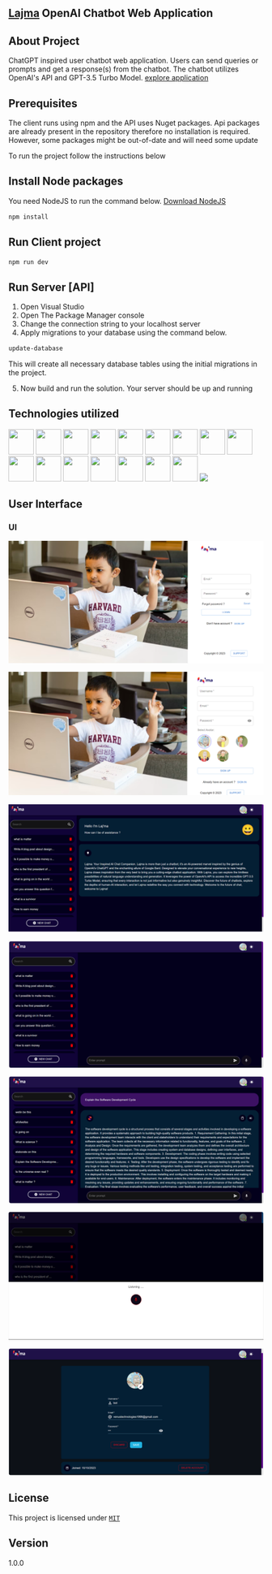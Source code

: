 ## [Lajma]("https://lajma.vercel.app/") OpenAI Chatbot Web Application

## About Project

ChatGPT inspired user chatbot web application. Users can send queries or prompts and get a response(s) from the chatbot. The chatbot utilizes OpenAI's API and GPT-3.5 Turbo Model.
[explore application]("https://lajma.vercel.app/")

## Prerequisites

The client runs using npm and the API uses Nuget packages. Api packages are already present in the
repository therefore no installation is required. However, some packages might be out-of-date and will need some update

To run the project follow the instructions below

## Install Node packages

You need NodeJS to run the command below. [Download NodeJS](https://nodejs.org/en/)

```bash
npm install 
```

## Run Client project

```bash
npm run dev
```

## Run Server [API]

1. Open Visual Studio
2. Open The Package Manager console
3. Change the connection string to your localhost server
4. Apply migrations to your database using the command below.

```bash
update-database 
```

This will create all necessary database tables using the initial migrations in the project.

5. Now build and run the solution. Your server should be up and running
            
## Technologies utilized

<div id="badges">
  <img src="https://user-images.githubusercontent.com/25181517/192158954-f88b5814-d510-4564-b285-dff7d6400dad.png" width="50px" height="50px"/>
  <img src="https://user-images.githubusercontent.com/25181517/183898674-75a4a1b1-f960-4ea9-abcb-637170a00a75.png" width="50px" height="50px"/>
  <img src="https://user-images.githubusercontent.com/25181517/117447155-6a868a00-af3d-11eb-9cfe-245df15c9f3f.png" width="50px" height="50px"/>
  <img src="https://user-images.githubusercontent.com/25181517/121401671-49102800-c959-11eb-9f6f-74d49a5e1774.png" width="50px" height="50px"/>
  <img src="https://user-images.githubusercontent.com/25181517/189716855-2c69ca7a-5149-4647-936d-780610911353.png" width="50px" height="50px"/>
  <img src="https://user-images.githubusercontent.com/25181517/183897015-94a058a6-b86e-4e42-a37f-bf92061753e5.png" width="50px" height="50px"/>
  <img src="https://www.dropbox.com/s/i83q23mj6li239j/download%20%281%29.png?raw=1" width="50px" height="50px"/>
  <img src="https://www.dropbox.com/s/wo7otvjrdobsqp6/download.png?raw=1" width="50px" height="50px"/>
  <img src="https://www.dropbox.com/s/zghpe3q6cvdswy7/microsoft-sql-server-logo-svgrepo-com.png?raw=1" width="50px" height="50px"/>
  <img src="https://encrypted-tbn0.gstatic.com/images?q=tbn:ANd9GcS7gmv65nxUV9rPmaJRuu4GL77Czoqvh9Qv0g&usqp=CAU" width="50px" height="50px"/>
  <img src="https://user-images.githubusercontent.com/25181517/192107858-fe19f043-c502-4009-8c47-476fc89718ad.png" width="50px" height="50px"/>
  <img src="https://user-images.githubusercontent.com/25181517/192108372-f71d70ac-7ae6-4c0d-8395-51d8870c2ef0.png" width="50px" height="50px"/>
  <img src="https://user-images.githubusercontent.com/25181517/192108374-8da61ba1-99ec-41d7-80b8-fb2f7c0a4948.png" width="50px" height="50px"/>
  <img src="https://user-images.githubusercontent.com/25181517/186711335-a3729606-5a78-4496-9a36-06efcc74f800.png" width="50px" height="50px"/>
  <img src="https://user-images.githubusercontent.com/25181517/121405384-444d7300-c95d-11eb-959f-913020d3bf90.png" width="50px" height="50px"/>
  <img src="https://user-images.githubusercontent.com/25181517/121405754-b4f48f80-c95d-11eb-8893-fc325bde617f.png" width="50px" height="50px"/>
  <img src="https://skillicons.dev/icons?i=vercel" />
</div>

## User Interface

### UI

![Screenshot](screenshots/auth.png)

![Screenshot](screenshots/register.png)

![Screenshot](screenshots/main.png)

![Screenshot](screenshots/chat.png)

![Screenshot](screenshots/window.png)

![Screenshot](screenshots/voice.png)

![Screenshot](screenshots/account.png)

## License 

This project is licensed under [`MIT`](LICENSE)

## Version 
1.0.0
